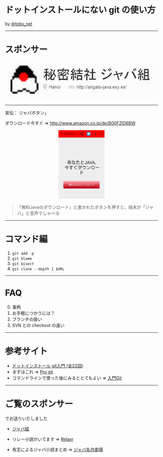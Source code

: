 # ドットインストールにない git の使い方

by [@toby_net](https://twitter.com/toby_net)

---

# スポンサー

[![秘密結社ジャバ組](./images/javagumi-logo.png)](https://github.com/arigato-java/)

---

宣伝： ジャバボタン」

ダウンロード今すぐ ⇒
<http://www.amazon.co.jp/dp/B00FZID6BW>

<p align="center">
  <a href="https://github.com/arigato-java/JavaButton">
    <img src="./images/java-button-android.jpg" width="30%"/>
  </a>
</p>

> 「無料Javaのダウンロード」と書かれたボタンを押すと、端末が「ジャバ」と音声でしゃべる 

---

# コマンド編

1. `git add -p`
2. `git blame`
3. `git bisect`
4. `git clone --depth 1 $URL`


---

# FAQ

0. 事例
1. お手軽につかうには？
2. ブランチの扱い
3. SVN との checkout の違い

---

# 参考サイト

* [ドットインストール git入門 (全22回)](http://dotinstall.com/lessons/basic_git)
* まずはこれ ⇒ [Pro git](http://git-scm.com/book/en/v2)
* コマンドラインで使った後にみるととてもよい ⇒ [入門Git](http://www.amazon.co.jp/dp/4798023809/)

---

# ご覧のスポンサー

でお送りいたしました

* [ジャバ組](https://github.com/arigato-java/JavaButton)

* リレー小説かいてます ⇒  [Relayr](http://relayr.herokuapp.com/)
* 有志によるジャバ小説まとめ ⇒  [ジャバ名作劇場](http://arigato-java.esy.es/shosetsu.html)


